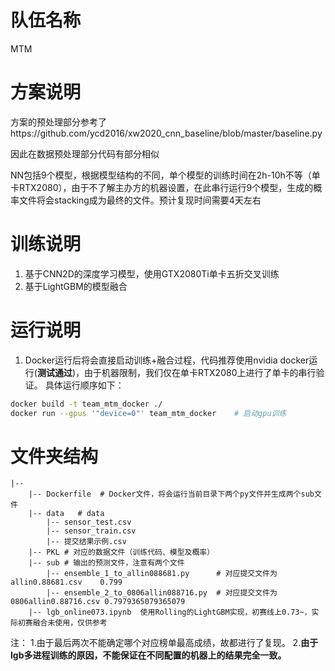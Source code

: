 # 队伍名称
MTM

# 方案说明
方案的预处理部分参考了https://github.com/ycd2016/xw2020_cnn_baseline/blob/master/baseline.py

因此在数据预处理部分代码有部分相似

NN包括9个模型，根据模型结构的不同，单个模型的训练时间在2h-10h不等（单卡RTX2080），由于不了解主办方的机器设置，在此串行运行9个模型，生成的概率文件将会stacking成为最终的文件。预计复现时间需要4天左右

# 训练说明
1. 基于CNN2D的深度学习模型，使用GTX2080Ti单卡五折交叉训练
2. 基于LightGBM的模型融合

# 运行说明
1. Docker运行后将会直接启动训练+融合过程，代码推荐使用nvidia docker运行(**测试通过**)，由于机器限制，我们仅在单卡RTX2080上进行了单卡的串行验证。
具体运行顺序如下：
```bash
docker build -t team_mtm_docker ./              
docker run --gpus '"device=0"' team_mtm_docker    # 启动gpu训练
``` 

# 文件夹结构
```
|--
    |-- Dockerfile  # Docker文件，将会运行当前目录下两个py文件并生成两个sub文件
    |-- data   # data
        |-- sensor_test.csv
        |-- sensor_train.csv
        |-- 提交结果示例.csv
    |-- PKL # 对应的数据文件（训练代码、模型及概率）
    |-- sub # 输出的预测文件，注意有两个文件
        |-- ensemble_1_to_allin088681.py      # 对应提交文件为 allin0.88681.csv	0.799
        |-- ensemble_2_to_0806allin088716.py  # 对应提交文件为 0806allin0.88716.csv 0.7979365079365079
    |-- lgb_online073.ipynb  使用Rolling的LightGBM实现，初赛线上0.73~，实际初赛融合未使用，仅供参考
```
注：
1.由于最后两次不能确定哪个对应榜单最高成绩，故都进行了复现。
2.**由于lgb多进程训练的原因，不能保证在不同配置的机器上的结果完全一致。** 

